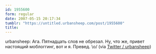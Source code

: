 ```yaml
---
id: 1955600
form: regular
date: 2007-05-15 20:17:34
tumblr: "https://untitled.urbansheep.com/post/1955600"
title:
---
```


<p>urbansheep: Ага. Пятнадцать слов не обрезал. Ну, что же, привет настоящий моблоггинг, вот и я. Превед. \о/ (via <a href="http://twitter.com/urbansheep/statuses/65058862">Twitter / urbansheep</a>)</p>

